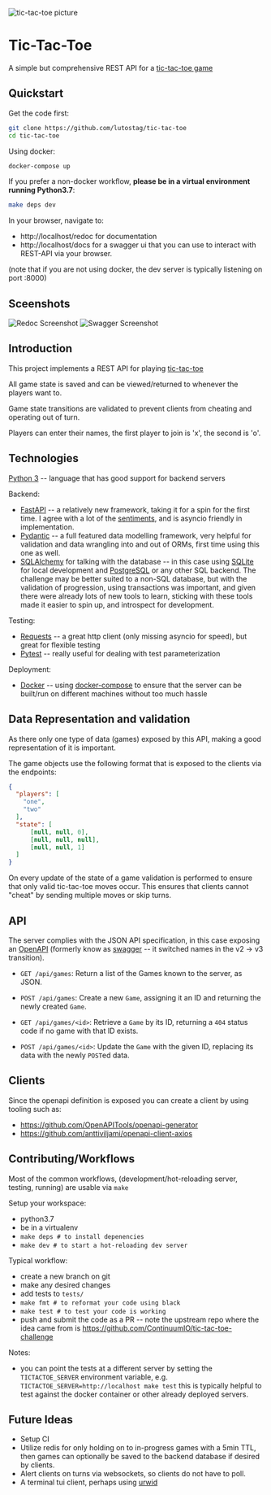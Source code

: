 ![tic-tac-toe picture](https://upload.wikimedia.org/wikipedia/commons/thumb/3/32/Tic_tac_toe.svg/200px-Tic_tac_toe.svg.png)

# Tic-Tac-Toe
A simple but comprehensive REST API for a [tic-tac-toe game](https://en.wikipedia.org/wiki/Tic-tac-toe)

## Quickstart

Get the code first:
```bash
git clone https://github.com/lutostag/tic-tac-toe
cd tic-tac-toe
```

Using docker:
```bash
docker-compose up
```

If you prefer a non-docker workflow, **please be in a virtual environment running Python3.7**:
```bash
make deps dev
```

In your browser, navigate to:
* http://localhost/redoc for documentation
* http://localhost/docs for a swagger ui that you can use to interact with REST-API via your browser.

(note that if you are not using docker, the dev server is typically listening on port :8000)

## Sceenshots
![Redoc Screenshot](https://i.imgur.com/keisUzI.png)
![Swagger Screenshot](https://i.imgur.com/9nV3gOh.png)

## Introduction

This project implements a REST API for playing [tic-tac-toe](https://en.wikipedia.org/wiki/Tic-tac-toe)

All game state is saved and can be viewed/returned to whenever the players want to.

Game state transitions are validated to prevent clients from cheating and operating out of turn.

Players can enter their names, the first player to join is 'x', the second is 'o'.

## Technologies

[Python 3](https://www.python.org/) -- language that has good support for backend servers

Backend:
* [FastAPI](https://fastapi.tiangolo.com/) -- a relatively new framework, taking it for a spin for the first time. I agree with a lot of the [sentiments](https://fastapi.tiangolo.com/alternatives/), and is asyncio friendly in implementation.
* [Pydantic](https://pydantic-docs.helpmanual.io/) -- a full featured data modelling framework, very helpful for validation and data wrangling into and out of ORMs, first time using this one as well.
* [SQLAlchemy](https://www.sqlalchemy.org/) for talking with the database -- in this case using [SQLite](https://sqlite.org/) for local development and [PostgreSQL](https://www.postgresql.org/) or any other SQL backend. The challenge may be better suited to a non-SQL database, but with the validation of progression, using transactions was important, and given there were already lots of new tools to learn, sticking with these tools made it easier to spin up, and introspect for development.

Testing:
* [Requests](https://2.python-requests.org/en/master/) -- a great http client (only missing asyncio for speed), but great for flexible testing
* [Pytest](https://docs.pytest.org/) -- really useful for dealing with test parameterization

Deployment:
* [Docker](https://en.wikipedia.org/wiki/Docker_%28software%29) -- using [docker-compose](https://docs.docker.com/compose/) to ensure that the server can be built/run on different machines without too much hassle

## Data Representation and validation

As there only one type of data (games) exposed by this API, making a good representation of it is important.

The game objects use the following format that is exposed to the clients via the endpoints:
```json
{
  "players": [
    "one",
    "two"
  ],
  "state": [
      [null, null, 0],
      [null, null, null],
      [null, null, 1]
  ]
}
```

On every update of the state of a game validation is performed to ensure that only valid tic-tac-toe moves occur. This ensures that clients cannot "cheat" by sending multiple moves or skip turns.


## API
The server complies with the JSON API specification, in this case exposing an [OpenAPI](https://www.openapis.org/) (formerly know as [swagger](https://swagger.io/) -- it switched names in the v2 -> v3 transition).

- `GET /api/games`: Return a list of the Games known to the server, as JSON.

- `POST /api/games`: Create a new `Game`, assigning it an ID and returning the newly created `Game`.

- `GET /api/games/<id>`: Retrieve a `Game` by its ID, returning a `404` status code if no game with that ID exists.

- `POST /api/games/<id>`: Update the `Game` with the given ID, replacing its data with the newly `POST`ed data.

## Clients

Since the openapi definition is exposed you can create a client by using tooling such as:
* https://github.com/OpenAPITools/openapi-generator
* https://github.com/anttiviljami/openapi-client-axios

## Contributing/Workflows

Most of the common workflows, (development/hot-reloading server, testing, running) are usable via `make`

Setup your workspace:
* python3.7
* be in a virtualenv
* `make deps # to install depenencies`
* `make dev # to start a hot-reloading dev server`

Typical workflow:
* create a new branch on git
* make any desired changes
* add tests to `tests/`
* `make fmt # to reformat your code using black`
* `make test # to test your code is working`
* push and submit the code as a PR -- note the upstream repo where the idea came from is https://github.com/ContinuumIO/tic-tac-toe-challenge

Notes:
* you can point the tests at a different server by setting the `TICTACTOE_SERVER` environment variable, e.g. `TICTACTOE_SERVER=http://localhost make test` this is typically helpful to test against the docker container or other already deployed servers.

## Future Ideas

* Setup CI
* Utilize redis for only holding on to in-progress games with a 5min TTL, then games can optionally be saved to the backend database if desired by clients.
* Alert clients on turns via websockets, so clients do not have to poll.
* A terminal tui client, perhaps using [urwid](http://urwid.org/)
